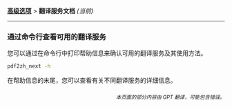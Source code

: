 [**高级选项**](./introduction.md) > **翻译服务文档** _(当前)_

---

### 通过命令行查看可用的翻译服务

您可以通过在命令行中打印帮助信息来确认可用的翻译服务及其使用方法。

```bash
pdf2zh_next -h
```

在帮助信息的末尾，您可以查看有关不同翻译服务的详细信息。

<div align="right"> 
<h6><small>本页面的部分内容由 GPT 翻译，可能包含错误。</small></h6>